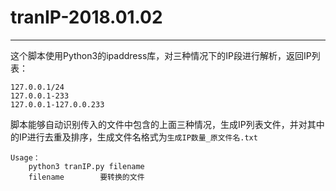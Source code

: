 # tranIP-2018.01.02
---

这个脚本使用Python3的ipaddress库，对三种情况下的IP段进行解析，返回IP列表：

	127.0.0.1/24
	127.0.0.1-233
	127.0.0.1-127.0.0.233

脚本能够自动识别传入的文件中包含的上面三种情况，生成IP列表文件，并对其中的IP进行去重及排序，生成文件名格式为`生成IP数量_原文件名.txt`

	Usage：
		python3 tranIP.py filename
		filename		要转换的文件